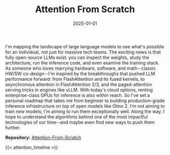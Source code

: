 ﻿---
title: Attention From Scratch
date: 2025-01-01
lastmod: 2025-10-22
type: page
outputs: [HTML]

design:
  spacing: '4rem'

hero:
  enable: true
  image:
    placement: full
---

I'm mapping the landscape of large language models to see what's possible for an individual, not just for massive tech teams. The exciting news is that fully open-source LLMs exist: you can inspect the weights, study the architecture, run the inference code, and even examine the training stack. As someone who loves marrying hardware, software, and math--classic HW/SW co-design--I'm inspired by the breakthroughs that pushed LLM performance forward: from FlashAttention and its fused kernels, to asynchronous attention in FlashAttention 2/3, and the paged-attention serving tricks in engines like vLLM. With today's cloud options, renting enterprise-class GPUs for inference is also within reach. So I've set a personal roadmap that takes me from beginner to building production-grade inference infrastructure on top of open models like Olmo 2. I'm not aiming to train new models; I'm aiming to run them exceptionally well. Along the way, I hope to understand the algorithms behind one of the most impactful technologies of our time--and maybe even find new ways to push them further.

**Repository:** [Attention-From-Scratch](https://github.com/mauer4/Attention-From-Scratch)

{{< attention_timeline >}}
